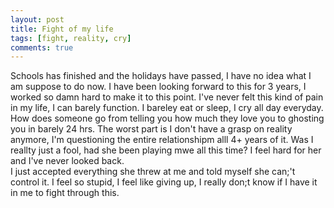 ```yaml
---
layout: post
title: Fight of my life
tags: [fight, reality, cry]
comments: true
---
```


Schools has finished and the holidays have passed, I have no idea what I am suppose to do now.
I have been looking forward to this for 3 years, I worked so damn hard to make it to this point.
I've never felt this kind of pain in my life, I can barely function. I bareley eat or sleep, I cry all day everyday.
How does someone go from telling you how much they love you to ghosting you in barely 24 hrs.
The worst part is I don't have a grasp on reality anymore, I'm questioning the entire relationshipm alll 4+ years of it.
Was I reallty just a fool, had she been playing mwe all this time? I feel hard for her and I've never looked back.  
I just accepted everything she threw at me and told myself she can;'t control it. I feel so stupid, I feel like giving up, I really don;t know if I have it in me to fight through this.
